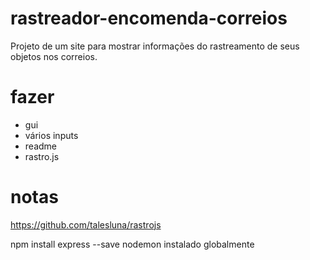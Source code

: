 # rastreador-encomenda-correios
Projeto de um site para mostrar informações do rastreamento de seus objetos nos correios.


# fazer
- gui
- vários inputs 
- readme
- rastro.js


# notas
https://github.com/talesluna/rastrojs

npm install express --save
nodemon instalado globalmente